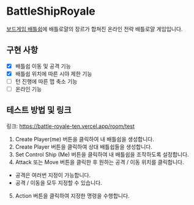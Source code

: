 # BattleShipRoyale

[보드게임 배틀쉽](https://namu.wiki/w/%EB%B0%B0%ED%8B%80%EC%89%BD)에 배틀로얄의 장르가 합쳐진 온라인 전략 배틀로얄 게임입니다.

## 구현 사항

- [x] 배틀쉽 이동 및 공격 기능
- [x] 배틀쉽 위치에 따른 시야 제한 기능
- [ ] 턴 진행에 따른 맵 축소 기능
- [ ] 온라인 기능

## 테스트 방법 및 링크

링크: https://battle-royale-ten.vercel.app/room/test

1. Create Player(me) 버튼을 클릭하여 내 배틀쉽을 생성합니다.
2. Create Player 버튼을 클릭하여 상대 배틀쉽들을 생성합니다.
3. Set Control Ship (Me) 버튼을 클릭하여 내 배틀쉽을 조작하도록 설정합니다.
4. Attack 또는 Move 버튼을 클릭한 후 원하는 공격 / 이동 위치를 클릭합니다.

- 공격은 여러번 지정이 가능합니다.
- 공격 / 이동을 모두 지정할 수 있습니다.

5. Action 버튼을 클릭하여 지정한 명령을 수행합니다.
